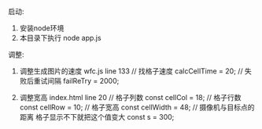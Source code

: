 启动:
1. 安装node环境
2. 本目录下执行 node app.js


调整:
1. 调整生成图片的速度 wfc.js line 133
    // 找格子速度
    calcCellTime = 20;
    // 失败后重试间隔
    failReTry = 2000; 

2. 调整宽高 index.html  line 20
    // 格子列数
    const cellCol = 18;
    // 格子行数
    const cellRow = 10;
    // 格子宽高
    const cellWidth = 48;
    // 摄像机与目标点的距离 格子显示不下就把这个值变大
    const s = 300;